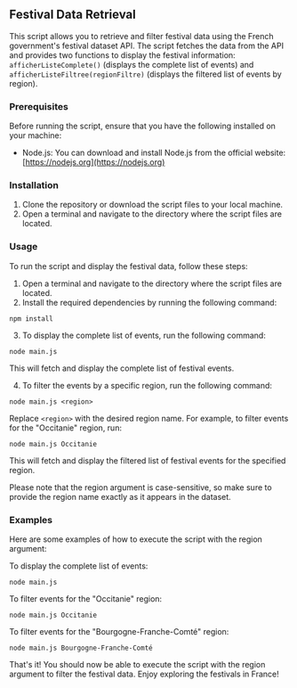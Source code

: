 
## Festival Data Retrieval

This script allows you to retrieve and filter festival data using the French government's festival dataset API. The script fetches the data from the API and provides two functions to display the festival information: `afficherListeComplete()` (displays the complete list of events) and `afficherListeFiltree(regionFiltre)` (displays the filtered list of events by region).

### Prerequisites

Before running the script, ensure that you have the following installed on your machine:

- Node.js: You can download and install Node.js from the official website: [https://nodejs.org](https://nodejs.org)

### Installation

1. Clone the repository or download the script files to your local machine.
2. Open a terminal and navigate to the directory where the script files are located.

### Usage

To run the script and display the festival data, follow these steps:

1. Open a terminal and navigate to the directory where the script files are located.
2. Install the required dependencies by running the following command:
```shell
npm install
```
3. To display the complete list of events, run the following command:
```shell
node main.js
```
This will fetch and display the complete list of festival events.

4. To filter the events by a specific region, run the following command:
```shell
node main.js <region>
```
Replace `<region>` with the desired region name. For example, to filter events for the "Occitanie" region, run:
```shell
node main.js Occitanie
```
This will fetch and display the filtered list of festival events for the specified region.

Please note that the region argument is case-sensitive, so make sure to provide the region name exactly as it appears in the dataset.

### Examples

Here are some examples of how to execute the script with the region argument:

To display the complete list of events:
```shell
node main.js
```

To filter events for the "Occitanie" region:
```shell
node main.js Occitanie
```

To filter events for the "Bourgogne-Franche-Comté" region:
```shell
node main.js Bourgogne-Franche-Comté
```


That's it! You should now be able to execute the script with the region argument to filter the festival data. Enjoy exploring the festivals in France!
